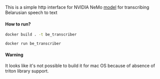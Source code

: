 This is a simple http interface for NVIDIA NeMo [model](https://huggingface.co/nvidia/stt_be_conformer_ctc_large) for transcribing Belarusian speech to text

#### How to run?

```bash
docker build . -t be_transcriber
```

```
docker run be_transcriber
```

#### Warning

It looks like it's not possible to build it for mac OS because of absence of triton library support.
